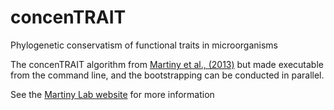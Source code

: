 # concenTRAIT
Phylogenetic conservatism of functional traits in microorganisms

The concenTRAIT algorithm from [Martiny et al., (2013)](http://www.nature.com/ismej/journal/v7/n4/full/ismej2012160a.html) but made executable from the command line, and the bootstrapping can be conducted in parallel. 

See the [Martiny Lab website](http://www.ess.uci.edu/group/amartiny/research/consentrait) for more information
